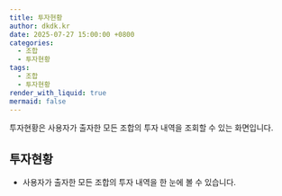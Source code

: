 ```yaml
---
title: 투자현황
author: dkdk.kr
date: 2025-07-27 15:00:00 +0800
categories:
  - 조합
  - 투자현황
tags:
  - 조합
  - 투자현황
render_with_liquid: true
mermaid: false
---
```

투자현황은 사용자가 출자한 모든 조합의 투자 내역을 조회할 수 있는 화면입니다. 
## 투자현황
- 사용자가 출자한 모든 조합의 투자 내역을 한 눈에 볼 수 있습니다. 